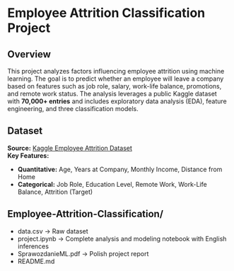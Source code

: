 # Employee Attrition Classification Project

## Overview
This project analyzes factors influencing employee attrition using machine learning. The goal is to predict whether an employee will leave a company based on features such as job role, salary, work-life balance, promotions, and remote work status. The analysis leverages a public Kaggle dataset with **70,000+ entries** and includes exploratory data analysis (EDA), feature engineering, and three classification models.

## Dataset
**Source:** [Kaggle Employee Attrition Dataset](https://www.kaggle.com/datasets/...)  
**Key Features:**  
- **Quantitative:** Age, Years at Company, Monthly Income, Distance from Home  
- **Categorical:** Job Role, Education Level, Remote Work, Work-Life Balance, Attrition (Target)  

## Employee-Attrition-Classification/
- data.csv                 ->  Raw dataset
- project.ipynb            -> Complete analysis and modeling notebook with English inferences
- SprawozdanieML.pdf       -> Polish project report
- README.md
